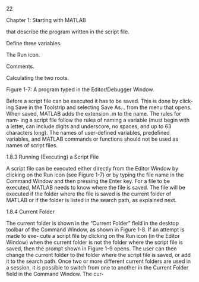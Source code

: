 22

Chapter 1: Starting with MATLAB

that describe the program written in the script file.

Define  three
variables.

The Run icon.

Comments.

Calculating the two roots.

Figure 1-7: A program typed in the Editor/Debugger Window.

Before a script file can be executed it has to be saved. This is done by click-
ing  Save  in  the  Toolstrip  and  selecting  Save  As...  from  the  menu  that  opens.
When saved, MATLAB adds the extension .m to the name. The rules for nam-
ing a script file follow the rules of naming a variable (must begin with a letter,
can include digits and underscore, no spaces, and up to 63 characters long). The
names of user-defined variables, predefined variables, and MATLAB commands
or functions should not be used as names of script files.

1.8.3 Running (Executing) a Script File

A script file can be executed either directly from the Editor Window by clicking
on  the  Run  icon  (see  Figure  1-7)  or  by  typing  the  file  name  in  the  Command
Window and then pressing the Enter key. For a file to be executed, MATLAB
needs to know where the file is saved. The file will be executed if the folder where
the file is saved is the current folder of MATLAB or if the folder is listed in the
search path, as explained next.

1.8.4 Current Folder

The current folder is shown in the “Current Folder” field in the desktop toolbar
of the Command Window, as shown in Figure 1-8. If an attempt is made to exe-
cute a script file by clicking on the Run icon (in the Editor Window) when the
current  folder  is  not  the  folder  where  the  script  file  is  saved,  then  the  prompt
shown in Figure 1-9 opens. The user can then change the current folder to the
folder where the script file is saved,  or add it to the search path. Once two or
more different current folders are used in a session, it is possible to switch from
one to another in the Current Folder field in the Command Window. The cur-

